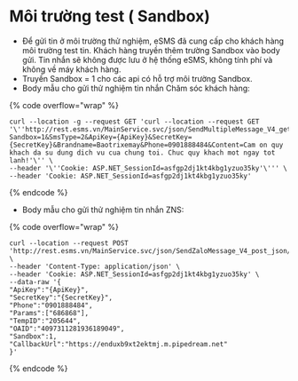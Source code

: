 # Môi trường test ( Sandbox)

* Để gửi tin ở môi trường thử nghiệm, eSMS đã cung cấp cho khách hàng môi trường test tin. Khách hàng truyền thêm trường Sandbox vào body gửi. Tin nhắn sẽ không được lưu ở hệ thống eSMS, không tính phí và không về máy khách hàng.
* Truyền Sandbox = 1 cho các api có hỗ trợ môi trường Sandbox.
* Body mẫu cho gửi thử nghiệm tin nhắn Chăm sóc khách hàng:

{% code overflow="wrap" %}
```
curl --location -g --request GET 'curl --location --request GET '\''http://rest.esms.vn/MainService.svc/json/SendMultipleMessage_V4_get?Sandbox=1&SmsType=2&ApiKey={ApiKey}&SecretKey={SecretKey}&Brandname=Baotrixemay&Phone=0901888484&Content=Cam on quy khach da su dung dich vu cua chung toi. Chuc quy khach mot ngay tot lanh!'\'' \
--header '\''Cookie: ASP.NET_SessionId=asfgp2dj1kt4kbg1yzuo35ky'\''' \
--header 'Cookie: ASP.NET_SessionId=asfgp2dj1kt4kbg1yzuo35ky'
```
{% endcode %}

* Body mẫu cho gửi thử nghiệm tin nhắn ZNS:

{% code overflow="wrap" %}
```
curl --location --request POST 'http://rest.esms.vn/MainService.svc/json/SendZaloMessage_V4_post_json/' \
--header 'Content-Type: application/json' \
--header 'Cookie: ASP.NET_SessionId=asfgp2dj1kt4kbg1yzuo35ky' \
--data-raw '{
"ApiKey":"{ApiKey}",
"SecretKey":"{SecretKey}",
"Phone":"0901888484",
"Params":["686868"],
"TempID":"205644",
"OAID":"4097311281936189049",
"Sandbox":1,
"CallbackUrl":"https://enduxb9xt2ektmj.m.pipedream.net"
}'
```
{% endcode %}


